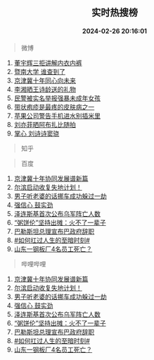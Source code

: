 <div align="center"><h2>实时热搜榜</h2><h4>2024-02-26 20:16:01</h4></div>

> 微博  

1. [董宇辉三拒讲解内衣内裤](https://s.weibo.com/weibo?q=%23%E8%91%A3%E5%AE%87%E8%BE%89%E4%B8%89%E6%8B%92%E8%AE%B2%E8%A7%A3%E5%86%85%E8%A1%A3%E5%86%85%E8%A3%A4%23&t=31&band_rank=1&Refer=top)<br />
2. [暨南大学 谁查到了](https://s.weibo.com/weibo?q=%E6%9A%A8%E5%8D%97%E5%A4%A7%E5%AD%A6%20%E8%B0%81%E6%9F%A5%E5%88%B0%E4%BA%86&t=31&band_rank=2&Refer=top)<br />
3. [京津冀十年同心向未来](https://s.weibo.com/weibo?q=%23%E4%BA%AC%E6%B4%A5%E5%86%80%E5%8D%81%E5%B9%B4%E5%90%8C%E5%BF%83%E5%90%91%E6%9C%AA%E6%9D%A5%23&t=31&band_rank=3&Refer=top)<br />
4. [李湘晒王诗龄送的礼物](https://s.weibo.com/weibo?q=%23%E6%9D%8E%E6%B9%98%E6%99%92%E7%8E%8B%E8%AF%97%E9%BE%84%E9%80%81%E7%9A%84%E7%A4%BC%E7%89%A9%23&t=31&band_rank=4&Refer=top)<br />
5. [民警被实名举报强暴未成年女孩](https://s.weibo.com/weibo?q=%23%E6%B0%91%E8%AD%A6%E8%A2%AB%E5%AE%9E%E5%90%8D%E4%B8%BE%E6%8A%A5%E5%BC%BA%E6%9A%B4%E6%9C%AA%E6%88%90%E5%B9%B4%E5%A5%B3%E5%AD%A9%23&t=31&band_rank=5&Refer=top)<br />
6. [带状疱疹是最疼的皮肤病之一](https://s.weibo.com/weibo?q=%23%E5%B8%A6%E7%8A%B6%E7%96%B1%E7%96%B9%E6%98%AF%E6%9C%80%E7%96%BC%E7%9A%84%E7%9A%AE%E8%82%A4%E7%97%85%E4%B9%8B%E4%B8%80%23&t=31&band_rank=6&Refer=top)<br />
7. [苹果公司警告手机进水别插米里](https://s.weibo.com/weibo?q=%23%E8%8B%B9%E6%9E%9C%E5%85%AC%E5%8F%B8%E8%AD%A6%E5%91%8A%E6%89%8B%E6%9C%BA%E8%BF%9B%E6%B0%B4%E5%88%AB%E6%8F%92%E7%B1%B3%E9%87%8C%23&t=31&band_rank=7&Refer=top)<br />
8. [刘亦菲晒阿布扎比随拍](https://s.weibo.com/weibo?q=%23%E5%88%98%E4%BA%A6%E8%8F%B2%E6%99%92%E9%98%BF%E5%B8%83%E6%89%8E%E6%AF%94%E9%9A%8F%E6%8B%8D%23&t=31&band_rank=8&Refer=top)<br />
9. [掌心 刘诗诗窦骁](https://s.weibo.com/weibo?q=%E6%8E%8C%E5%BF%83%20%E5%88%98%E8%AF%97%E8%AF%97%E7%AA%A6%E9%AA%81&t=31&band_rank=9&Refer=top)<br />

> 知乎  


> 百度  

1. [京津冀十年协同发展谱新篇](https://www.baidu.com/s?wd=%E4%BA%AC%E6%B4%A5%E5%86%80%E5%8D%81%E5%B9%B4%E5%8D%8F%E5%90%8C%E5%8F%91%E5%B1%95%E8%B0%B1%E6%96%B0%E7%AF%87&sa=fyb_news&rsv_dl=fyb_news)<br />
2. [尔滨启动收复失地计划！](https://www.baidu.com/s?wd=%E5%B0%94%E6%BB%A8%E5%90%AF%E5%8A%A8%E6%94%B6%E5%A4%8D%E5%A4%B1%E5%9C%B0%E8%AE%A1%E5%88%92%EF%BC%81&sa=fyb_news&rsv_dl=fyb_news)<br />
3. [男子听老婆的话挪车成功躲过一劫](https://www.baidu.com/s?wd=%E7%94%B7%E5%AD%90%E5%90%AC%E8%80%81%E5%A9%86%E7%9A%84%E8%AF%9D%E6%8C%AA%E8%BD%A6%E6%88%90%E5%8A%9F%E8%BA%B2%E8%BF%87%E4%B8%80%E5%8A%AB&sa=fyb_news&rsv_dl=fyb_news)<br />
4. [强信心 鼓实劲](https://www.baidu.com/s?wd=%E5%BC%BA%E4%BF%A1%E5%BF%83+%E9%BC%93%E5%AE%9E%E5%8A%B2&sa=fyb_news&rsv_dl=fyb_news)<br />
5. [泽连斯基首次公布乌军阵亡人数](https://www.baidu.com/s?wd=%E6%B3%BD%E8%BF%9E%E6%96%AF%E5%9F%BA%E9%A6%96%E6%AC%A1%E5%85%AC%E5%B8%83%E4%B9%8C%E5%86%9B%E9%98%B5%E4%BA%A1%E4%BA%BA%E6%95%B0&sa=fyb_news&rsv_dl=fyb_news)<br />
6. [“粥饼伦”坚持出摊：火不了一辈子](https://www.baidu.com/s?wd=%E2%80%9C%E7%B2%A5%E9%A5%BC%E4%BC%A6%E2%80%9D%E5%9D%9A%E6%8C%81%E5%87%BA%E6%91%8A%EF%BC%9A%E7%81%AB%E4%B8%8D%E4%BA%86%E4%B8%80%E8%BE%88%E5%AD%90&sa=fyb_news&rsv_dl=fyb_news)<br />
7. [巴勒斯坦总理宣布巴政府辞职](https://www.baidu.com/s?wd=%E5%B7%B4%E5%8B%92%E6%96%AF%E5%9D%A6%E6%80%BB%E7%90%86%E5%AE%A3%E5%B8%83%E5%B7%B4%E6%94%BF%E5%BA%9C%E8%BE%9E%E8%81%8C&sa=fyb_news&rsv_dl=fyb_news)<br />
8. [#如何扛过人生的至暗时刻#](https://www.baidu.com/s?wd=%23%E5%A6%82%E4%BD%95%E6%89%9B%E8%BF%87%E4%BA%BA%E7%94%9F%E7%9A%84%E8%87%B3%E6%9A%97%E6%97%B6%E5%88%BB%23&sa=fyb_news&rsv_dl=fyb_news)<br />
9. [山东一钢板厂4名员工死亡？](https://www.baidu.com/s?wd=%E5%B1%B1%E4%B8%9C%E4%B8%80%E9%92%A2%E6%9D%BF%E5%8E%824%E5%90%8D%E5%91%98%E5%B7%A5%E6%AD%BB%E4%BA%A1%EF%BC%9F&sa=fyb_news&rsv_dl=fyb_news)<br />

> 哔哩哔哩  

1. [京津冀十年协同发展谱新篇](https://www.baidu.com/s?wd=%E4%BA%AC%E6%B4%A5%E5%86%80%E5%8D%81%E5%B9%B4%E5%8D%8F%E5%90%8C%E5%8F%91%E5%B1%95%E8%B0%B1%E6%96%B0%E7%AF%87&sa=fyb_news&rsv_dl=fyb_news)<br />
2. [尔滨启动收复失地计划！](https://www.baidu.com/s?wd=%E5%B0%94%E6%BB%A8%E5%90%AF%E5%8A%A8%E6%94%B6%E5%A4%8D%E5%A4%B1%E5%9C%B0%E8%AE%A1%E5%88%92%EF%BC%81&sa=fyb_news&rsv_dl=fyb_news)<br />
3. [男子听老婆的话挪车成功躲过一劫](https://www.baidu.com/s?wd=%E7%94%B7%E5%AD%90%E5%90%AC%E8%80%81%E5%A9%86%E7%9A%84%E8%AF%9D%E6%8C%AA%E8%BD%A6%E6%88%90%E5%8A%9F%E8%BA%B2%E8%BF%87%E4%B8%80%E5%8A%AB&sa=fyb_news&rsv_dl=fyb_news)<br />
4. [强信心 鼓实劲](https://www.baidu.com/s?wd=%E5%BC%BA%E4%BF%A1%E5%BF%83+%E9%BC%93%E5%AE%9E%E5%8A%B2&sa=fyb_news&rsv_dl=fyb_news)<br />
5. [泽连斯基首次公布乌军阵亡人数](https://www.baidu.com/s?wd=%E6%B3%BD%E8%BF%9E%E6%96%AF%E5%9F%BA%E9%A6%96%E6%AC%A1%E5%85%AC%E5%B8%83%E4%B9%8C%E5%86%9B%E9%98%B5%E4%BA%A1%E4%BA%BA%E6%95%B0&sa=fyb_news&rsv_dl=fyb_news)<br />
6. [“粥饼伦”坚持出摊：火不了一辈子](https://www.baidu.com/s?wd=%E2%80%9C%E7%B2%A5%E9%A5%BC%E4%BC%A6%E2%80%9D%E5%9D%9A%E6%8C%81%E5%87%BA%E6%91%8A%EF%BC%9A%E7%81%AB%E4%B8%8D%E4%BA%86%E4%B8%80%E8%BE%88%E5%AD%90&sa=fyb_news&rsv_dl=fyb_news)<br />
7. [巴勒斯坦总理宣布巴政府辞职](https://www.baidu.com/s?wd=%E5%B7%B4%E5%8B%92%E6%96%AF%E5%9D%A6%E6%80%BB%E7%90%86%E5%AE%A3%E5%B8%83%E5%B7%B4%E6%94%BF%E5%BA%9C%E8%BE%9E%E8%81%8C&sa=fyb_news&rsv_dl=fyb_news)<br />
8. [#如何扛过人生的至暗时刻#](https://www.baidu.com/s?wd=%23%E5%A6%82%E4%BD%95%E6%89%9B%E8%BF%87%E4%BA%BA%E7%94%9F%E7%9A%84%E8%87%B3%E6%9A%97%E6%97%B6%E5%88%BB%23&sa=fyb_news&rsv_dl=fyb_news)<br />
9. [山东一钢板厂4名员工死亡？](https://www.baidu.com/s?wd=%E5%B1%B1%E4%B8%9C%E4%B8%80%E9%92%A2%E6%9D%BF%E5%8E%824%E5%90%8D%E5%91%98%E5%B7%A5%E6%AD%BB%E4%BA%A1%EF%BC%9F&sa=fyb_news&rsv_dl=fyb_news)<br />
